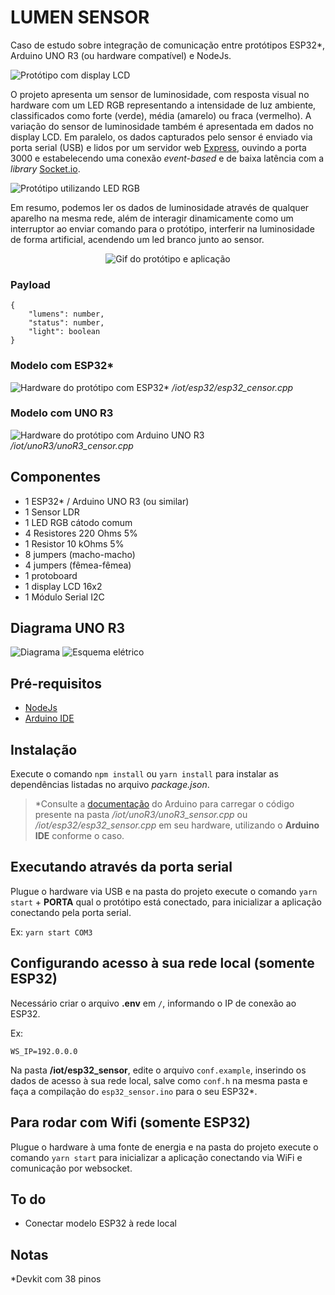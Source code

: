 # LUMEN SENSOR

Caso de estudo sobre integração de comunicação entre protótipos ESP32*, Arduino UNO R3 (ou hardware compatível) e NodeJs.

![Protótipo com display LCD](https://i.imgur.com/lzu8OIT.png)

O projeto apresenta um sensor de luminosidade, com resposta visual no hardware com um LED RGB representando a intensidade de luz ambiente, classificados como forte (verde), média (amarelo) ou fraca (vermelho). A variação do sensor de luminosidade também é apresentada em dados no display LCD. Em paralelo, os dados capturados pelo sensor é enviado via porta serial (USB) e lidos por um servidor web [Express](https://expressjs.com/pt-br/), ouvindo a porta 3000 e estabelecendo uma conexão *event-based* e de baixa latência com a *library* [Socket.io](https://socket.io/).

![Protótipo utilizando LED RGB](https://i.imgur.com/BBvfBvv.png)

Em resumo, podemos ler os dados de luminosidade através de qualquer aparelho na mesma rede, além de interagir dinamicamente como um interruptor ao enviar comando para o protótipo, interferir na luminosidade de forma artificial, acendendo um led branco junto ao sensor.

<div align="center">

![Gif do protótipo e aplicação](https://s8.gifyu.com/images/WhatsApp-Video-2022-05-10-at-16.08.03.gif)
</div>

### Payload
```
{
    "lumens": number,
    "status": number,
    "light": boolean
}
```
### Modelo com ESP32*
![Hardware do protótipo com ESP32*](https://i.imgur.com/obwEFyt.png) */iot/esp32/esp32_censor.cpp*

### Modelo com UNO R3
![Hardware do protótipo com Arduino UNO R3](https://i.imgur.com/tnYXOCP.jpg) */iot/unoR3/unoR3_censor.cpp*

## Componentes

- 1 ESP32* / Arduino UNO R3 (ou similar)
- 1 Sensor LDR
- 1 LED RGB cátodo comum
- 4 Resistores 220 Ohms 5%
- 1 Resistor 10 kOhms 5%
- 8 jumpers (macho-macho)
- 4 jumpers (fêmea-fêmea)
- 1 protoboard
- 1 display LCD 16x2
- 1 Módulo Serial I2C

## Diagrama UNO R3

![Diagrama](https://i.imgur.com/rWzb9GZ.jpeg)
![Esquema elétrico](https://i.imgur.com/juitD82.jpeg)

## Pré-requisitos

- [NodeJs](https://nodejs.org/en/)
- [Arduino IDE](https://www.arduino.cc/en/software)

## Instalação

Execute o comando `npm install` ou `yarn install` para instalar as dependências listadas no arquivo *package.json*.

> *Consulte a [documentação](https://www.arduino.cc/en/Guide) do Arduino para carregar o código presente na pasta */iot/unoR3/unoR3_sensor.cpp* ou */iot/esp32/esp32_sensor.cpp* em seu hardware, utilizando o **Arduino IDE** conforme o caso.

## Executando através da porta serial

Plugue o hardware via USB e na pasta do projeto execute o comando `yarn start` + **PORTA** qual o protótipo está conectado, para inicializar a aplicação conectando pela porta serial.

Ex: `yarn start COM3`

## Configurando acesso à sua rede local (somente ESP32)

Necessário criar o arquivo **.env** em `/`, informando o IP de conexão ao ESP32.

Ex:
```
WS_IP=192.0.0.0
```

Na pasta **/iot/esp32_sensor**, edite o arquivo `conf.example`, inserindo os dados de acesso à sua rede local, salve como `conf.h` na mesma pasta e faça a compilação do `esp32_sensor.ino` para o seu ESP32*.

## Para rodar com Wifi (somente ESP32)

Plugue o hardware à uma fonte de energia e na pasta do projeto execute o comando `yarn start` para inicializar a aplicação conectando via WiFi e comunicação por websocket.

## To do
- Conectar modelo ESP32 à rede local

## Notas
*Devkit com 38 pinos